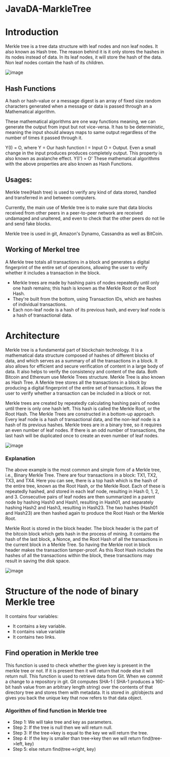 # JavaDA-MarkleTree

# Introduction
Merkle tree is a tree data structure with leaf nodes and non leaf nodes. It also known as Hash tree. The reason behind it is it only stores the hashes in its nodes instead of data. In its leaf nodes, it will store the hash of the data. Non leaf nodes contain the hash of its children. 

![image](https://user-images.githubusercontent.com/55658051/165554233-72a64835-8928-4c7f-a479-9590c87d816b.png)

## Hash Functions

 A hash or hash-value or a message digest is an array of fixed size random characters  generated when a message  or data is passed through an a  Mathematical algorithm. 

These mathematical algorithms are one way functions meaning, we can generate the output from input but not vice-versa. It has to be deterministic, meaning the input should always maps to same output regardless of the number of times it passed through it.  

Y(I) = O, where
Y  = Our hash function
I    = Input 
O  =  Output. 
Even a small change in the input produces produces completely output. This property is also known as avalanche effect.
Y(I') = O' 
These mathematical algorithms with the above properties are also known as Hash Functions.

## Usages:
Merkle tree(Hash tree)  is used to verify any kind of data stored, handled and transferred in and between computers.

Currently, the main use of Merkle tree is to make sure that data blocks received from other peers in a peer-to-peer network are received undamaged and unaltered, and even to check that the other peers do not lie and send fake blocks.

Merkle tree is used in git, Amazon's Dynamo, Cassandra as well as BitCoin.

## Working of Merkel tree
A Merkle tree totals all transactions in a block and generates a digital fingerprint of the entire set of operations, allowing the user to verify whether it includes a transaction in the block.
- Merkle trees are made by hashing pairs of nodes repeatedly until only one hash remains; this hash is known as the Merkle Root or the Root Hash.
- They're built from the bottom, using Transaction IDs, which are hashes of individual transactions. 
- Each non-leaf node is a hash of its previous hash, and every leaf node is a hash of transactional data.

# Architecture
Merkle tree is a fundamental part of blockchain technology. It is a mathematical data structure composed of hashes of different blocks of data, and which serves as a summary of all the transactions in a block. It also allows for efficient and secure verification of content in a large body of data. It also helps to verify the consistency and content of the data. Both Bitcoin and Ethereum use Merkle Trees structure. Merkle Tree is also known as Hash Tree.
A Merkle tree stores all the transactions in a block by producing a digital fingerprint of the entire set of transactions. It allows the user to verify whether a transaction can be included in a block or not.

Merkle trees are created by repeatedly calculating hashing pairs of nodes until there is only one hash left. This hash is called the Merkle Root, or the Root Hash. The Merkle Trees are constructed in a bottom-up approach.
Every leaf node is a hash of transactional data, and the non-leaf node is a hash of its previous hashes. Merkle trees are in a binary tree, so it requires an even number of leaf nodes. If there is an odd number of transactions, the last hash will be duplicated once to create an even number of leaf nodes.


![image](https://user-images.githubusercontent.com/55658051/165556455-088dd81f-1d7a-47c7-b696-909d32af5b0b.png)

### Explanation

The above example is the most common and simple form of a Merkle tree, i.e., Binary Merkle Tree. There are four transactions in a block: TX1, TX2, TX3, and TX4. Here you can see, there is a top hash which is the hash of the entire tree, known as the Root Hash, or the Merkle Root. Each of these is repeatedly hashed, and stored in each leaf node, resulting in Hash 0, 1, 2, and 3. Consecutive pairs of leaf nodes are then summarized in a parent node by hashing Hash0 and Hash1, resulting in Hash01, and separately hashing Hash2 and Hash3, resulting in Hash23. The two hashes (Hash01 and Hash23) are then hashed again to produce the Root Hash or the Merkle Root.

Merkle Root is stored in the block header. The block header is the part of the bitcoin block which gets hash in the process of mining. It contains the hash of the last block, a Nonce, and the Root Hash of all the transactions in the current block in a Merkle Tree. So having the Merkle root in block header makes the transaction tamper-proof. As this Root Hash includes the hashes of all the transactions within the block, these transactions may result in saving the disk space.

![image](https://user-images.githubusercontent.com/55658051/165556597-4691891e-cdc0-4b3e-ac42-aa327eb62f1e.png)

# Structure of the node of binary Merkle tree
It contains four variables:

- It contains a key variable.
- It contains value variable
- It contains two links.

## Find operation in Merkle tree
This function is used to check whether the given key is present in the merkle tree or not. If it is present then it will return that node else it will return null. This function is used to retrieve data from Git. When we commit a change to a repository in git. Git computes SHA-1 ( SHA-1 produces a 160-bit hash value from an arbitrary length string) over the contents of that directory tree and stores them with metadata. It is stored in .git/objects and gives you back the unique key that now refers to that data object.

### Algorithm of find function in Merkle tree

- Step 1: We will take tree and key as parameters.
- Step 2: If the tree is null then we will return null.
- Step 3: If the tree->key is equal to the key we will return the tree.
- Step 4: If the key is smaller than tree->key then we will return find(tree->left, key)
- Step 5: else return find(tree->right, key)
